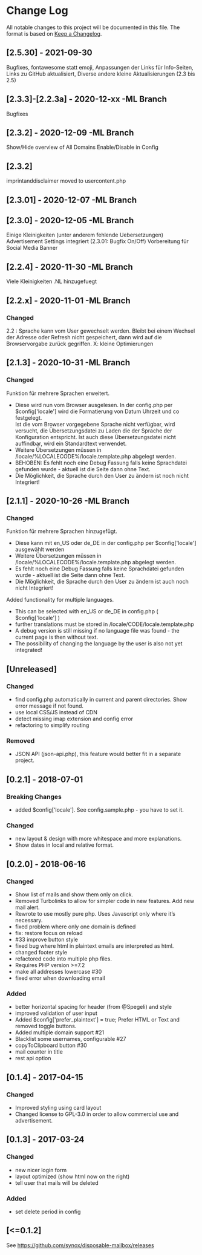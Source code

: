 # Change Log
All notable changes to this project will be documented in this file. The format is based on [Keep a Changelog](http://keepachangelog.com/).

## [2.5.30] - 2021-09-30
Bugfixes, fontawesome statt emoji, Anpassungen der Links für Info-Seiten, Links zu GitHub aktualisiert,
Diverse andere kleine Aktualisierungen (2.3 bis 2.5)

## [2.3.3]-[2.2.3a] - 2020-12-xx -ML Branch
Bugfixes 

## [2.3.2] - 2020-12-09 -ML Branch
Show/Hide overview of All Domains 
Enable/Disable in Config
## [2.3.2] 
imprintanddisclaimer moved to usercontent.php

## [2.3.01] - 2020-12-07 -ML Branch
## [2.3.0] - 2020-12-05 -ML Branch
Einige Kleinigkeiten (unter anderem fehlende Uebersetzungen)
Advertisement Settings integriert (2.3.01: Bugfix On/Off)
Vorbereitung für Social Media Banner

## [2.2.4] - 2020-11-30 -ML Branch
Viele Kleinigkeiten
.NL hinzugefuegt

## [2.2.x] - 2020-11-01 -ML Branch
### Changed
2.2 : Sprache kann vom User gewechselt werden. 
      Bleibt bei einem Wechsel der Adresse oder Refresh nicht gespeichert, 
      dann wird auf die Browservorgabe zurück gegriffen.
   X: kleine Optimierungen


## [2.1.3] - 2020-10-31 -ML Branch

### Changed

Funktion für mehrere Sprachen erweitert. 
-    Diese wird nun vom Browser ausgelesen. 
     In der  config.php per $config['locale']  wird die Formatierung von Datum Uhrzeit und co festgelegt.  
     Ist die vom Browser vorgegebene Sprache nicht verfügbar, wird versucht, die Übersetzungsdatei zu Laden die der Sprache der Konfiguration entspricht. 
     Ist auch diese Übersetzungsdatei nicht auffindbar, wird ein Standardtext verwendet. 
-    Weitere Übersetzungen müssen in /locale/%LOCALECODE%/locale.template.php abgelegt werden.
-    BEHOBEN: Es fehlt noch eine Debug Fassung falls keine Sprachdatei gefunden wurde - aktuell ist die Seite dann ohne Text.
-    Die Möglichkeit, die Sprache durch den User zu ändern ist noch nicht Integriert!


## [2.1.1] - 2020-10-26 -ML Branch

### Changed

Funktion für mehrere Sprachen hinzugefügt. 
-    Diese kann mit en_US oder de_DE in der config.php per $config['locale']  ausgewählt werden
-    Weitere Übersetzungen müssen in /locale/%LOCALECODE%/locale.template.php abgelegt werden.
-    Es fehlt noch eine Debug Fassung falls keine Sprachdatei gefunden wurde - aktuell ist die Seite dann ohne Text.
-    Die Möglichkeit, die Sprache durch den User zu ändern ist auch noch nicht Integriert!

Added functionality for multiple languages.
-    This can be selected with en_US or de_DE in config.php (  $config['locale']   ) 
-    further translations must be stored in /locale/CODE/locale.template.php
-    A debug version is still missing if no language file was found - the current page is then without text.
-    The possibility of changing the language by the user is also not yet integrated!



## [Unreleased]

### Changed
- find config.php automatically in current and parent directories. Show error message if not found. 
- use local CSS/JS instead of CDN
- detect missing imap extension and config error
- refactoring to simplify routing

### Removed
- JSON API (json-api.php), this feature would better fit in a separate project. 

## [0.2.1] - 2018-07-01

### Breaking Changes
- added $config['locale'].  See config.sample.php - you have to set it.

### Changed
- new layout & design with more whitespace and more explanations.  
- Show dates in local and relative format. 

## [0.2.0] - 2018-06-16

### Changed
- Show list of mails and show them only on click. 
- Removed Turbolinks to allow for simpler code in new features. Add new mail alert. 
- Rewrote to use mostly pure php. Uses Javascript only where it’s necessary. 
- fixed problem where only one domain is defined
- fix: restore focus on reload
- #33 improve button style
- fixed bug where html in plaintext emails are interpreted as html. 
- changed footer style
- refactored code into multiple php files.
- Requires PHP version  >=7.2
- make all addresses lowercase  #30
- fixed error when downloading email 

### Added 
- better horizontal spacing for header (from @Spegeli) and style
- improved validation of user input
- Added $config['prefer_plaintext'] = true; Prefer HTML or Text and removed toggle buttons.
- Added multiple domain support #21
- Blacklist some usernames, configurable  #27
- copyToClipboard button #30
- mail counter in title
- rest api option

## [0.1.4] - 2017-04-15

### Changed
- Improved styling using card layout
- Changed license to GPL-3.0 in order to allow commercial use and advertisement.

## [0.1.3] - 2017-03-24
### Changed
- new nicer login form
- layout optimized (show html now on the right)
- tell user that mails will be deleted

### Added
- set delete period in config

## [<=0.1.2]
See https://github.com/synox/disposable-mailbox/releases
